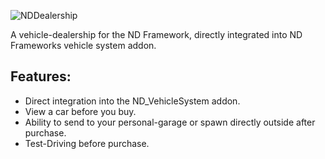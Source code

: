 ![NDDealership](https://user-images.githubusercontent.com/86536434/200143107-a4101898-1946-4df5-bfd3-8ef7c7ba0d86.png)

A vehicle-dealership for the ND Framework, directly integrated into ND Frameworks vehicle system addon.

## Features:
* Direct integration into the ND_VehicleSystem addon.
* View a car before you buy.
* Ability to send to your personal-garage or spawn directly outside after purchase.
* Test-Driving before purchase.
